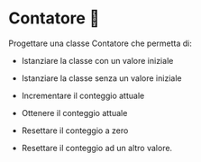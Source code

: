# Contatore 🛴

Progettare una classe Contatore che permetta di:

- Istanziare la classe con un valore iniziale

- Istanziare la classe senza un valore iniziale

- Incrementare il conteggio attuale

- Ottenere il conteggio attuale

- Resettare il conteggio a zero

- Resettare il conteggio ad un altro valore.